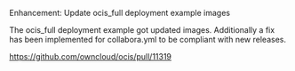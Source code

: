 Enhancement: Update ocis_full deployment example images

The ocis_full deployment example got updated images.
Additionally a fix has been implemented for collabora.yml to be compliant with new releases. 

https://github.com/owncloud/ocis/pull/11319
